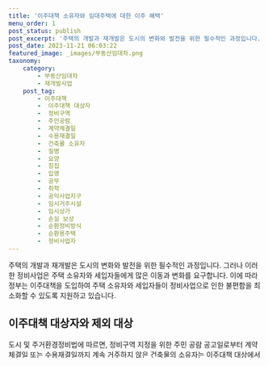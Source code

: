 ```yaml
---
title: '이주대책 소유자와 임대주택에 대한 이주 혜택'
menu_order: 1
post_status: publish
post_excerpt: '주택의 개발과 재개발은 도시의 변화와 발전을 위한 필수적인 과정입니다. 그러나 이러한 정비사업은 주택 소유자와 세입자들에게 많은 이동과 변화를 요구합니다. 이에 따라 정부는 이주대책을 도입하여 주택 소유자와 세입자들이 정비사업으로 인한 불편함을 최소화할 수 있도록 지원하고 있습니다.'
post_date: 2023-11-21 06:03:22
featured_image: _images/부동산임대차.png
taxonomy:
    category:
        - 부동산임대차
        - 재개발사업
    post_tag:
        - 이주대책
        -  이주대책 대상자
        -  정비구역
        -  주민공람
        -  계약체결일
        -  수용재결일
        -  건축물 소유자
        -  질병
        -  요양
        -  징집
        -  입영
        -  공무
        -  취학
        -  공익사업지구
        -  임시거주시설
        -  임시상가
        -  손실 보상
        -  순환정비방식
        -  순환용주택
        -  정비사업자
---
```



주택의 개발과 재개발은 도시의 변화와 발전을 위한 필수적인 과정입니다. 그러나 이러한 정비사업은 주택 소유자와 세입자들에게 많은 이동과 변화를 요구합니다. 이에 따라 정부는 이주대책을 도입하여 주택 소유자와 세입자들이 정비사업으로 인한 불편함을 최소화할 수 있도록 지원하고 있습니다.

## 이주대책 대상자와 제외 대상

도시 및 주거환경정비법에 따르면, 정비구역 지정을 위한 주민 공람 공고일로부터 계약체결일 또는 수용재결일까지 계속 거주하지 않은 건축물의 소유자는 이주대책 대상에서 제외됩니다. 그러나 아래의 경우에는 예외로 이주대책 대상자에 포함됩니다.

1. 질병으로 인한 요양
2. 징집으로 인한 입영
3. 공무
4. 취학
5. 해당 공익사업지구 내 타인이 소유하고 있는 건축물에 대한 거주
6. 기타 이전 항목과 비슷한 부득이한 사유

따라서 이주대책에 따른 혜택을 받을 수 있는 주택 소유자와 세입자는 정비사업으로 인한 불편함을 최소화할 수 있습니다.

## 임시거주시설과 임시상가

주택의 정비사업으로 인해 주택 소유자와 세입자들은 임시적으로 다른 곳에 거주해야 할 필요가 있습니다. 이에 따라 사업시행자는 재개발사업의 시행으로 철거되는 주택의 소유자나 세입자들에게는 해당 정비구역 안과 밖에 위치한 임대주택 등의 시설에 임시로 거주하도록 지원하거나 주택자금의 융자를 알선하는 등의 조치를 해야 합니다.

실제로 임시거주를 위해 필요한 장소가 있다면 사업시행자는 국가, 지방자치단체, 그 밖의 공공단체나 개인의 시설이나 토지를 일시적으로 사용할 수 있습니다. 그러나 정비사업의 공사가 완료된 이후에는 30일 이내에 임시거주시설을 철거하고, 사용한 건축물이나 토지를 원상회복해야 함을 주의해야 합니다.

또한, 재개발사업으로 인해 이주하는 상가 세입자들을 위해 사업시행자는 정비구역이나 인근에 임시상가를 설치할 수 있습니다.

## 손실 보상

사업시행자는 임시거주시설 및 임시상가의 설치 등으로 인해 공공단체나 개인의 시설이나 토지를 일시적으로 사용하여 손실을 입은 경우에는 그 손실을 보상해야 합니다. 이 때, 손실을 보상하는 경우에는 손실을 입은 자와 협의를 해야 합니다. 협의가 성립되지 않거나 협의할 수 없는 경우에는 관할 토지수용위원회에 재결을 신청할 수 있습니다.

## 순환정비방식과 이주대책

순환정비방식은 정비구역 안과 밖에 새로 건설된 주택을 순차적으로 정비하며, 철거되는 주택의 소유자 또는 세입자들을 임시로 거주시키는 방식입니다. 이를 통해 주택 소유자와 세입자들의 이주대책을 수립할 수 있습니다.

정비사업자는 순환정비방식으로 정비사업을 시행하는 경우에는 임시로 거주하는 주택을 임시거주시설로 사용하거나 임대할 수 있습니다. 또한, 순환용주택은 주택법에도 불구하고 도시 및 주거환경정비법에 따른 임시거주시설로 사용될 수 있습니다.

## 순환용주택의 공급과 사용

정비사업자는 토지주택공사 등에게 토지주택을 순환용주택으로 공급할 것을 요청할 수 있습니다. 이 경우, 토지주택공사 등은 소득 기준과 매각 절차에 따라 세입자들에게 우선적으로 순환용주택을 공급해야 합니다.

또한, 순환용주택에 거주하는 세입자들이 정비사업이 완료된 후에도 계속 해당 주택에 거주하길 희망한다면 토지주택공사 등은 일정한 기준에 따라 해당 주택을 분양하거나 임대할 수 있습니다.

## 결론

정비사업은 도시의 발전을 위한 필수적인 과정이지만, 주택 소유자와 세입자들에게는 많은 변화와 불편함을 요구합니다. 따라서 정부는 이주대책을 통해 소유자와 세입자들이 정비사업으로 인한 이동과 변화에 대한 혜택을 받을 수 있도록 지원하고 있습니다. 이주대책을 바탕으로 주택 소유자와 세입자들은 임시거주시설 및 임시상가를 통해 불편함을 최소화하고, 순환용주택을 통해 새로운 주택에 이주할 수 있습니다. 이를 통해 도시의 발전과 주택 소유자와 세입자들의 이주를 원활하게 할 수 있습니다.


<!-- wp:separator -->
<hr class="wp-block-separator has-alpha-channel-opacity"/>
<!-- /wp:separator -->

<!-- wp:group {"backgroundColor":"base","layout":{"type":"constrained"}} -->
<div class="wp-block-group has-base-background-color has-background"><!-- wp:paragraph {"align":"center","fontSize":"medium"} -->
<p class="has-text-align-center has-large-font-size"><strong>재개발사업 관련 글 바로가기</strong></p>
<!-- /wp:paragraph -->


<!-- wp:latest-posts
{"categories":[{"id":27320,"count":19,"description":"","link":"https://uknowlaw.com/category/%ec%9e%ac%ea%b0%9c%eb%b0%9c%ec%82%ac%ec%97%85/","name":"재개발사업","slug":"재개발사업","taxonomy":"category","parent":0,"meta":[],"_links":{"self":[{"href":"https://uknowlaw.com/wp-json/wp/v2/categories/27320"}],"collection":[{"href":"https://uknowlaw.com/wp-json/wp/v2/categories"}],"about":[{"href":"https://uknowlaw.com/wp-json/wp/v2/taxonomies/category"}],"wp:post_type":[{"href":"https://uknowlaw.com/wp-json/wp/v2/posts?categories=27320"}],"curies":[{"name":"wp","href":"https://api.w.org/{rel}","templated":true}]}}],"postsToShow":100,"excerptLength":28,"postLayout":"grid","columns":2,"featuredImageAlign":"left","featuredImageSizeSlug":"large","fontSize":"small"} /--></div>
<!-- /wp:group -->